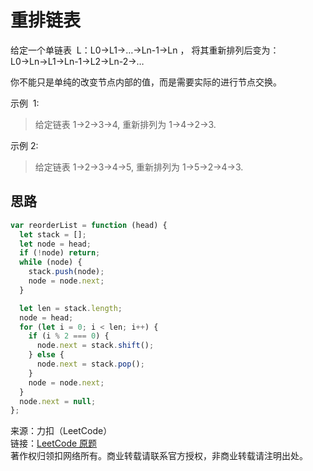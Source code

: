 # 重排链表

给定一个单链表  L：L0→L1→…→Ln-1→Ln ，
将其重新排列后变为： L0→Ln→L1→Ln-1→L2→Ln-2→…

你不能只是单纯的改变节点内部的值，而是需要实际的进行节点交换。

示例  1:

> 给定链表 1->2->3->4, 重新排列为 1->4->2->3.

示例 2:

> 给定链表 1->2->3->4->5, 重新排列为 1->5->2->4->3.

## 思路

```js
var reorderList = function (head) {
  let stack = [];
  let node = head;
  if (!node) return;
  while (node) {
    stack.push(node);
    node = node.next;
  }

  let len = stack.length;
  node = head;
  for (let i = 0; i < len; i++) {
    if (i % 2 === 0) {
      node.next = stack.shift();
    } else {
      node.next = stack.pop();
    }
    node = node.next;
  }
  node.next = null;
};
```

来源：力扣（LeetCode）  
链接：[LeetCode 原题](https://leetcode-cn.com/problems/reorder-list)  
著作权归领扣网络所有。商业转载请联系官方授权，非商业转载请注明出处。
